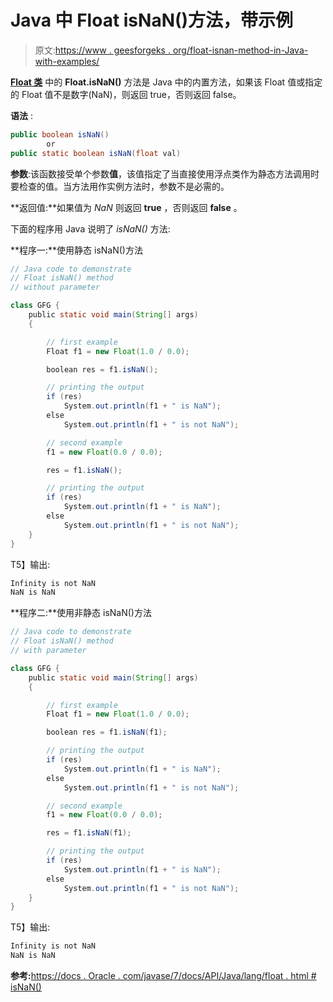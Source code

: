# Java 中 Float isNaN()方法，带示例

> 原文:[https://www . geesforgeks . org/float-isnan-method-in-Java-with-examples/](https://www.geeksforgeeks.org/float-isnan-method-in-java-with-examples/)

**[Float 类](https://www.geeksforgeeks.org/java-lang-float-class-in-java/)** 中的 **Float.isNaN()** 方法是 Java 中的内置方法，如果该 Float 值或指定的 Float 值不是数字(NaN)，则返回 true，否则返回 false。

**语法** :

```java
public boolean isNaN()
        or
public static boolean isNaN(float val)
```

**参数**:该函数接受单个参数**值**，该值指定了当直接使用浮点类作为静态方法调用时要检查的值。当方法用作实例方法时，参数不是必需的。

**返回值:**如果值为 *NaN* 则返回 **true** ，否则返回 **false** 。

下面的程序用 Java 说明了 *isNaN()* 方法:

**程序一:**使用静态 isNaN()方法

```java
// Java code to demonstrate
// Float isNaN() method
// without parameter

class GFG {
    public static void main(String[] args)
    {

        // first example
        Float f1 = new Float(1.0 / 0.0);

        boolean res = f1.isNaN();

        // printing the output
        if (res)
            System.out.println(f1 + " is NaN");
        else
            System.out.println(f1 + " is not NaN");

        // second example
        f1 = new Float(0.0 / 0.0);

        res = f1.isNaN();

        // printing the output
        if (res)
            System.out.println(f1 + " is NaN");
        else
            System.out.println(f1 + " is not NaN");
    }
}
```

T5】输出:

```java
Infinity is not NaN
NaN is NaN

```

**程序二:**使用非静态 isNaN()方法

```java
// Java code to demonstrate
// Float isNaN() method
// with parameter

class GFG {
    public static void main(String[] args)
    {

        // first example
        Float f1 = new Float(1.0 / 0.0);

        boolean res = f1.isNaN(f1);

        // printing the output
        if (res)
            System.out.println(f1 + " is NaN");
        else
            System.out.println(f1 + " is not NaN");

        // second example
        f1 = new Float(0.0 / 0.0);

        res = f1.isNaN(f1);

        // printing the output
        if (res)
            System.out.println(f1 + " is NaN");
        else
            System.out.println(f1 + " is not NaN");
    }
}
```

T5】输出:

```java
Infinity is not NaN
NaN is NaN

```

**参考:**[https://docs . Oracle . com/javase/7/docs/API/Java/lang/float . html # isNaN()](https://docs.oracle.com/javase/7/docs/api/java/lang/Float.html#isNaN())